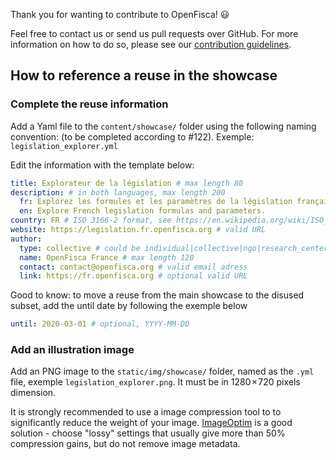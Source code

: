 Thank you for wanting to contribute to OpenFisca! :smiley:

Feel free to contact us or send us pull requests over GitHub.
For more information on how to do so, please see our [contribution guidelines](https://openfisca.org/doc/contribute/index.html).

## How to reference a reuse in the showcase

### Complete the reuse information 

Add a Yaml file to the `content/showcase/` folder using the following naming convention: (to be completed according to #122). Exemple: `legislation_explorer.yml`

Edit the information with the template below:

```yml
title: Explorateur de la législation # max length 80
description: # in both languages, max length 200
  fr: Explorez les formules et les paramètres de la législation française.
  en: Explore French legislation formulas and parameters.
country: FR # ISO 3166-2 format, see https://en.wikipedia.org/wiki/ISO_3166-2
website: https://legislation.fr.openfisca.org # valid URL
author:
  type: collective # could be individual|collective|ngo|research_center|business|local_government|national_government
  name: OpenFisca France # max length 120
  contact: contact@openfisca.org # valid email adress
  link: https://fr.openfisca.org # optional valid URL
```

Good to know: to move a reuse from the main showcase to the disused subset, add the until date by following the exemple below

```yml
until: 2020-03-01 # optional, YYYY-MM-DD
```

### Add an illustration image

Add an PNG image to the `static/img/showcase/` folder, named as the `.yml` file, exemple `legislation_explorer.png`. It must be in 1280 × 720 pixels dimension. 

It is strongly recommended to use a image compression tool to to significantly reduce the weight of your image. [ImageOptim](https://imageoptim.com) is a good solution - choose "lossy" settings that usually give more than 50% compression gains, but do not remove image metadata.
